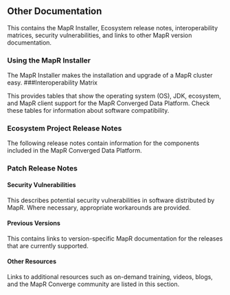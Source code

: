 ## Other Documentation

This contains the MapR Installer, Ecosystem release notes, interoperability matrices, security vulnerabilities, and links to other MapR version documentation.

### Using the MapR Installer

The MapR Installer makes the installation and upgrade of a MapR cluster easy.
###Interoperability Matrix

This provides tables that show the operating system (OS), JDK, ecosystem, and MapR client support for the MapR Converged Data Platform. Check these tables for information about software compatibility.
### Ecosystem Project Release Notes

The following release notes contain information for the components included in the MapR Converged Data Platform.
### Patch Release Notes
    
#### Security Vulnerabilities

This describes potential security vulnerabilities in software distributed by MapR. Where necessary, appropriate workarounds are provided.
#### Previous Versions

This contains links to version-specific MapR documentation for the releases that are currently supported.
#### Other Resources

Links to additional resources such as on-demand training, videos, blogs, and the MapR Converge community are listed in this section.

